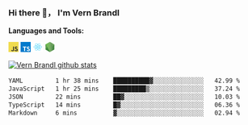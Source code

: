 ### Hi there 👋， I'm Vern Brandl

<!--
**tkvern/tkvern** is a ✨ _special_ ✨ repository because its `README.md` (this file) appears on your GitHub profile.

Here are some ideas to get you started:

- 🔭 I’m currently working on ...
- 🌱 I’m currently learning ...
- 👯 I’m looking to collaborate on ...
- 🤔 I’m looking for help with ...
- 💬 Ask me about ...
- 📫 How to reach me: ...
- 😄 Pronouns: ...
- ⚡ Fun fact: ...
-->

**Languages and Tools:**  

<code><img height="20" src="https://raw.githubusercontent.com/github/explore/80688e429a7d4ef2fca1e82350fe8e3517d3494d/topics/javascript/javascript.png"></code>
<code><img height="20" src="https://raw.githubusercontent.com/github/explore/80688e429a7d4ef2fca1e82350fe8e3517d3494d/topics/typescript/typescript.png"></code>
<code><img height="20" src="https://raw.githubusercontent.com/github/explore/80688e429a7d4ef2fca1e82350fe8e3517d3494d/topics/react/react.png"></code>
<code><img height="20" src="https://raw.githubusercontent.com/github/explore/80688e429a7d4ef2fca1e82350fe8e3517d3494d/topics/nodejs/nodejs.png"></code>


[![Vern Brandl github stats](https://github-readme-stats.vercel.app/api?username=tkvern&show_icons=true)](https://github.com/anuraghazra/github-readme-stats)

<!--START_SECTION:waka-->
```text
YAML         1 hr 38 mins    ██████████▓░░░░░░░░░░░░░░   42.99 % 
JavaScript   1 hr 25 mins    █████████▒░░░░░░░░░░░░░░░   37.24 % 
JSON         22 mins         ██▓░░░░░░░░░░░░░░░░░░░░░░   10.03 % 
TypeScript   14 mins         █▓░░░░░░░░░░░░░░░░░░░░░░░   06.36 % 
Markdown     6 mins          ▓░░░░░░░░░░░░░░░░░░░░░░░░   02.94 % 
```
<!--END_SECTION:waka-->
